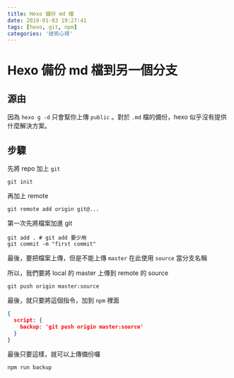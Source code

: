 ```yaml
---
title: Hexo 備份 md 檔
date: 2019-01-03 19:27:41
tags: [hexo, git, npm]
categories: '技術心得'
---
```

# Hexo 備份 md 檔到另一個分支

## 源由

因為 `hexo g -d` 只會幫你上傳 `public` 。對於 `.md` 檔的備份，hexo 似乎沒有提供什麼解決方案。

## 步驟


先將 repo 加上 `git`

```shell
git init
```

再加上 remote

```shell
git remote add origin git@...
```

第一次先將檔案加進 git

```shell
git add . # git add 要少用
git commit -m "first commit"
```

最後，要把檔案上傳，但是不能上傳 `master`
在此使用 `source` 當分支名稱

所以，我們要將 local 的 master 上傳到 remote 的 source

```shell
git push origin master:source
```

最後，就只要將這個指令，加到 `npm` 裡面

```json
{
  script: {
    backup: 'git push origin master:source'
  }
}
```

最後只要這樣，就可以上傳備份囉

```shell
npm run backup
```
